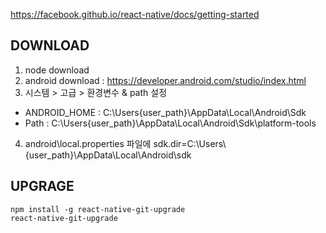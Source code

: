 

https://facebook.github.io/react-native/docs/getting-started

## DOWNLOAD
1. node download
2. android download : https://developer.android.com/studio/index.html
3. 시스템 > 고급 > 환경변수 & path 설정
  - ANDROID_HOME : C:\Users\{user_path}\AppData\Local\Android\Sdk
  - Path : C:\Users\{user_path}\AppData\Local\Android\Sdk\platform-tools
4. android\local.properties 파일에 sdk.dir=C\:\\Users\\{user_path}\\AppData\\Local\\Android\\sdk 



## UPGRAGE
```
npm install -g react-native-git-upgrade
react-native-git-upgrade
```

